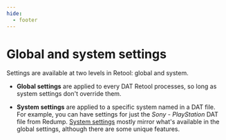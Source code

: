 ```yaml
---
hide:
  - footer
---
```


# Global and system settings

Settings are available at two levels in Retool: global and system.

* **Global settings** are applied to every DAT Retool processes, so long as system
  settings don't override them.

* **System settings** are applied to a specific system named in a DAT file. For example,
  you can have settings for just the _Sony - PlayStation_ DAT file from Redump.
  [System settings](how-to-use-retool-gui-system-settings) mostly mirror what's available
  in the global settings, although there are some unique features.
